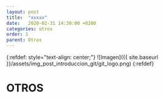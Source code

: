 ```yaml
---
layout: post
title:  "xxxxx"
date:   2020-02-31 14:30:00 +0200
categories: otros
order: 1
parent: Otros
---
```


{:refdef: style="text-align: center;"}
![Imagen]({{ site.baseurl }}/assets/img_post_introduccion_git/git_logo.png)
{:refdef}

# OTROS

